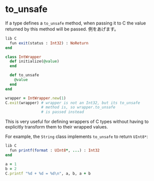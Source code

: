 # to_unsafe

If a type defines a `to_unsafe` method, when passing it to C the value returned by this method will be passed. 例をあげます。

```ruby
lib C
  fun exit(status : Int32) : NoReturn
end

class IntWrapper
  def initialize(@value)
  end

  def to_unsafe
    @value
  end
end

wrapper = IntWrapper.new(1)
C.exit(wrapper) # wrapper is not an Int32, but its to_unsafe
                # method is, so wrapper.to_unsafe
                # is passed instead
```

This is very useful for defining wrappers of C types without having to explicitly transform them to their wrapped values.

For example, the `String` class implements `to_unsafe` to return `UInt8*`:

```ruby
lib C
  fun printf(format : UInt8*, ...) : Int32
end

a = 1
b = 2
C.printf "%d + %d = %d\n", a, b, a + b
```
